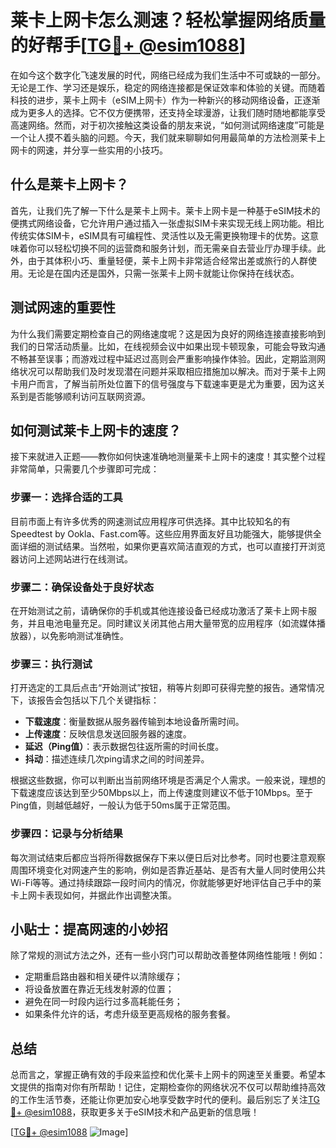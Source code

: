 # 莱卡上网卡怎么测速？轻松掌握网络质量的好帮手[[TG💪+ @esim1088](https://t.me/s/esim1088)]

在如今这个数字化飞速发展的时代，网络已经成为我们生活中不可或缺的一部分。无论是工作、学习还是娱乐，稳定的网络连接都是保证效率和体验的关键。而随着科技的进步，莱卡上网卡（eSIM上网卡）作为一种新兴的移动网络设备，正逐渐成为更多人的选择。它不仅方便携带，还支持全球漫游，让我们随时随地都能享受高速网络。然而，对于初次接触这类设备的朋友来说，“如何测试网络速度”可能是一个让人摸不着头脑的问题。今天，我们就来聊聊如何用最简单的方法检测莱卡上网卡的网速，并分享一些实用的小技巧。

## 什么是莱卡上网卡？

首先，让我们先了解一下什么是莱卡上网卡。莱卡上网卡是一种基于eSIM技术的便携式网络设备，它允许用户通过插入一张虚拟SIM卡来实现无线上网功能。相比传统实体SIM卡，eSIM具有可编程性、灵活性以及无需更换物理卡的优势。这意味着你可以轻松切换不同的运营商和服务计划，而无需亲自去营业厅办理手续。此外，由于其体积小巧、重量轻便，莱卡上网卡非常适合经常出差或旅行的人群使用。无论是在国内还是国外，只需一张莱卡上网卡就能让你保持在线状态。

## 测试网速的重要性

为什么我们需要定期检查自己的网络速度呢？这是因为良好的网络连接直接影响到我们的日常活动质量。比如，在线视频会议中如果出现卡顿现象，可能会导致沟通不畅甚至误事；而游戏过程中延迟过高则会严重影响操作体验。因此，定期监测网络状况可以帮助我们及时发现潜在问题并采取相应措施加以解决。而对于莱卡上网卡用户而言，了解当前所处位置下的信号强度与下载速率更是尤为重要，因为这关系到是否能够顺利访问互联网资源。

## 如何测试莱卡上网卡的速度？

接下来就进入正题——教你如何快速准确地测量莱卡上网卡的速度！其实整个过程非常简单，只需要几个步骤即可完成：

### 步骤一：选择合适的工具

目前市面上有许多优秀的网速测试应用程序可供选择。其中比较知名的有Speedtest by Ookla、Fast.com等。这些应用界面友好且功能强大，能够提供全面详细的测试结果。当然啦，如果你更喜欢简洁直观的方式，也可以直接打开浏览器访问上述网站进行在线测试。

### 步骤二：确保设备处于良好状态

在开始测试之前，请确保你的手机或其他连接设备已经成功激活了莱卡上网卡服务，并且电池电量充足。同时建议关闭其他占用大量带宽的应用程序（如流媒体播放器），以免影响测试准确性。

### 步骤三：执行测试

打开选定的工具后点击“开始测试”按钮，稍等片刻即可获得完整的报告。通常情况下，该报告会包括以下几个关键指标：
- **下载速度**：衡量数据从服务器传输到本地设备所需时间。
- **上传速度**：反映信息发送回服务器的速度。
- **延迟（Ping值）**：表示数据包往返所需的时间长度。
- **抖动**：描述连续几次ping请求之间的时间差异。

根据这些数据，你可以判断出当前网络环境是否满足个人需求。一般来说，理想的下载速度应该达到至少50Mbps以上，而上传速度则建议不低于10Mbps。至于Ping值，则越低越好，一般认为低于50ms属于正常范围。

### 步骤四：记录与分析结果

每次测试结束后都应当将所得数据保存下来以便日后对比参考。同时也要注意观察周围环境变化对网速产生的影响，例如是否靠近基站、是否有大量人同时使用公共Wi-Fi等等。通过持续跟踪一段时间内的情况，你就能够更好地评估自己手中的莱卡上网卡表现如何，并据此作出调整决策。

## 小贴士：提高网速的小妙招

除了常规的测试方法之外，还有一些小窍门可以帮助改善整体网络性能哦！例如：
- 定期重启路由器和相关硬件以清除缓存；
- 将设备放置在靠近无线发射源的位置；
- 避免在同一时段内运行过多高耗能任务；
- 如果条件允许的话，考虑升级至更高规格的服务套餐。

## 总结

总而言之，掌握正确有效的手段来监控和优化莱卡上网卡的网速至关重要。希望本文提供的指南对你有所帮助！记住，定期检查你的网络状况不仅可以帮助维持高效的工作生活节奏，还能让你更加安心地享受数字时代的便利。最后别忘了关注[TG💪+ @esim1088](https://t.me/s/esim1088)，获取更多关于eSIM技术和产品更新的信息哦！

[[TG💪+ @esim1088](https://t.me/s/esim1088) ![Image](https://i.postimg.cc/4NQfJmqS/Snipaste-2025-05-13-00-14-12.png)]